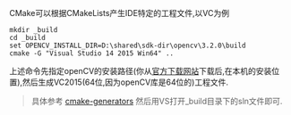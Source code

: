 CMake可以根据CMakeLists产生IDE特定的工程文件,以VC为例

```
mkdir _build
cd _build
set OPENCV_INSTALL_DIR=D:\shared\sdk-dir\opencv\3.2.0\build
cmake -G "Visual Studio 14 2015 Win64" ..
```
上述命令先指定openCV的安装路径(你从[官方下载网站](http://opencv.org/releases.html)下载后,在本机的安装位置),然后生成VC2015(64位,因为openCV库是64位的)工程文件.
> 具体参考 [cmake-generators](https://cmake.org/cmake/help/v3.4/manual/cmake-generators.7.html)
然后用VS打开_build目录下的sln文件即可.

